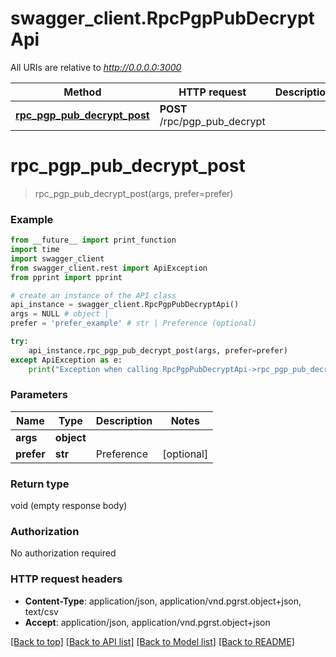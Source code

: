# swagger_client.RpcPgpPubDecryptApi

All URIs are relative to *http://0.0.0.0:3000*

Method | HTTP request | Description
------------- | ------------- | -------------
[**rpc_pgp_pub_decrypt_post**](RpcPgpPubDecryptApi.md#rpc_pgp_pub_decrypt_post) | **POST** /rpc/pgp_pub_decrypt | 


# **rpc_pgp_pub_decrypt_post**
> rpc_pgp_pub_decrypt_post(args, prefer=prefer)



### Example
```python
from __future__ import print_function
import time
import swagger_client
from swagger_client.rest import ApiException
from pprint import pprint

# create an instance of the API class
api_instance = swagger_client.RpcPgpPubDecryptApi()
args = NULL # object | 
prefer = 'prefer_example' # str | Preference (optional)

try:
    api_instance.rpc_pgp_pub_decrypt_post(args, prefer=prefer)
except ApiException as e:
    print("Exception when calling RpcPgpPubDecryptApi->rpc_pgp_pub_decrypt_post: %s\n" % e)
```

### Parameters

Name | Type | Description  | Notes
------------- | ------------- | ------------- | -------------
 **args** | **object**|  | 
 **prefer** | **str**| Preference | [optional] 

### Return type

void (empty response body)

### Authorization

No authorization required

### HTTP request headers

 - **Content-Type**: application/json, application/vnd.pgrst.object+json, text/csv
 - **Accept**: application/json, application/vnd.pgrst.object+json

[[Back to top]](#) [[Back to API list]](../README.md#documentation-for-api-endpoints) [[Back to Model list]](../README.md#documentation-for-models) [[Back to README]](../README.md)

